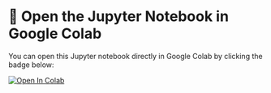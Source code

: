 # 🚀 Open the Jupyter Notebook in Google Colab

You can open this Jupyter notebook directly in Google Colab by clicking the badge below:

[![Open In Colab](https://colab.research.google.com/assets/colab-badge.svg)](https://colab.research.google.com/github/initmahesh/MLAI-community-labs/blob/main/Class-Labs/Lab-LLM-AS-A-JUDGE/Advanced_LLM_Judge_Lab/Custom_Evaluators.ipynb)
